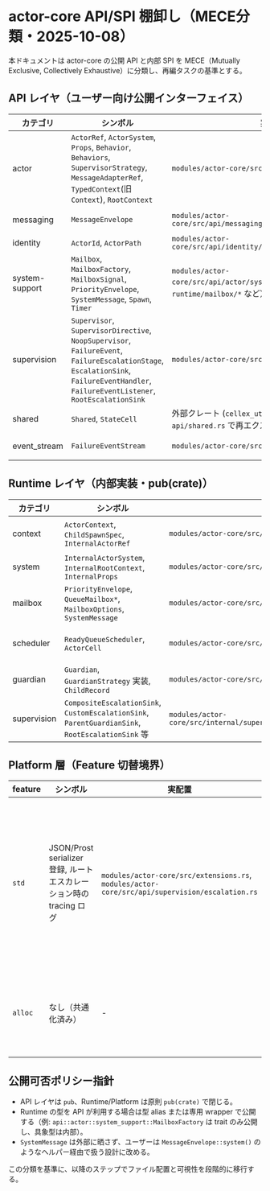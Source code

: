 # actor-core API/SPI 棚卸し（MECE分類・2025-10-08）

本ドキュメントは actor-core の公開 API と内部 SPI を MECE（Mutually Exclusive, Collectively Exhaustive）に分類し、再編タスクの基準とする。

## API レイヤ（ユーザー向け公開インターフェイス）

| カテゴリ | シンボル | 実配置 | 備考 |
| --- | --- | --- | --- |
| actor | `ActorRef`, `ActorSystem`, `Props`, `Behavior`, `Behaviors`, `SupervisorStrategy`, `MessageAdapterRef`, `TypedContext`(旧`Context`), `RootContext` | `modules/actor-core/src/api/actor/*.rs` | Typed DSL（`receive`/`supervise`/`message_adapter`）と基本操作レイヤ（TypedContext は後日リネーム予定） |
| messaging | `MessageEnvelope` | `modules/actor-core/src/api/messaging/message_envelope.rs` | ユーザーメッセージとシステムメッセージの橋渡し |
| identity | `ActorId`, `ActorPath` | `modules/actor-core/src/api/identity/{actor_id.rs,actor_path.rs}` | ルーティング／名前解決用 ID 型 |
| system-support | `Mailbox`, `MailboxFactory`, `MailboxSignal`, `PriorityEnvelope`, `SystemMessage`, `Spawn`, `Timer` | `modules/actor-core/src/api/actor/system_support.rs`（実体は `runtime/mailbox/*` など） | std/embedded 両対応の抽象境界。`ActorSystem` 初期化は共通ファクトリ経由に一本化 |
| supervision | `Supervisor`, `SupervisorDirective`, `NoopSupervisor`, `FailureEvent`, `FailureEscalationStage`, `EscalationSink`, `FailureEventHandler`, `FailureEventListener`, `RootEscalationSink` | `modules/actor-core/src/api/supervision/*.rs` | ユーザー拡張ポイントとして公開する監督/失敗ハンドラ |
| shared | `Shared`, `StateCell` | 外部クレート (`cellex_utils_core_rs`) を `api/shared.rs` で再エクスポート | 共有状態抽象 |
| event_stream | `FailureEventStream` | `modules/actor-core/src/api/event_stream.rs` | 実装は `actor-std` / `actor-embedded` など外部クレート側で提供 |

## Runtime レイヤ（内部実装・pub(crate)）

| カテゴリ | シンボル | 実配置 | 備考 |
| --- | --- | --- | --- |
| context | `ActorContext`, `ChildSpawnSpec`, `InternalActorRef` | `modules/actor-core/src/internal/context/{actor_context.rs,child_spawn_spec.rs,internal_actor_ref.rs}` | API 側では `crate::internal::context` 経由で参照 |
| system | `InternalActorSystem`, `InternalRootContext`, `InternalProps` | `modules/actor-core/src/internal/system/{internal_actor_system.rs,internal_root_context.rs,internal_props.rs}` | スケジューラ／ガーディアン連携の中核 |
| mailbox | `PriorityEnvelope`, `QueueMailbox*`, `MailboxOptions`, `SystemMessage` | `modules/actor-core/src/internal/mailbox/{messages.rs,queue_mailbox.rs,traits.rs}` | API からは `api::actor::system_support` を介して公開可否を制御 |
| scheduler | `ReadyQueueScheduler`, `ActorCell` | `modules/actor-core/src/internal/scheduler/{ready_queue_scheduler.rs,actor_cell.rs}` | ReadyQueue ベースのスケジューラ本体（外部には未公開） |
| guardian | `Guardian`, `GuardianStrategy` 実装, `ChildRecord` | `modules/actor-core/src/internal/guardian/{guardian.rs,strategy.rs,child_record.rs}` | API には戦略インターフェイスのみ再公開予定 |
| supervision | `CompositeEscalationSink`, `CustomEscalationSink`, `ParentGuardianSink`, `RootEscalationSink` 等 | `modules/actor-core/src/internal/supervision/{parent_guardian_sink.rs,root_sink.rs,composite_sink.rs,custom_sink.rs,traits.rs}` | Root/Parent ガーディアン向け内部シンク（API には trait/handler のみ公開） |

## Platform 層（Feature 切替境界）

| feature | シンボル | 実配置 | 備考 |
| --- | --- | --- | --- |
| `std` | JSON/Prost serializer 登録, ルートエスカレーション時の tracing ログ | `modules/actor-core/src/extensions.rs`, `modules/actor-core/src/api/supervision/escalation.rs` | 標準ライブラリ前提のシリアライザ・ログ機能を追加提供 |
| `alloc` | なし（共通化済み） | - | 現時点では共通コードで提供 |

## 公開可否ポリシー指針

- API レイヤは `pub`、Runtime/Platform は原則 `pub(crate)` で閉じる。
- Runtime の型を API が利用する場合は型 alias または専用 wrapper で公開する（例: `api::actor::system_support::MailboxFactory` は trait のみ公開し、具象型は内部）。
- `SystemMessage` は外部に晒さず、ユーザーは `MessageEnvelope::system()` のようなヘルパー経由で扱う設計に改める。

この分類を基準に、以降のステップでファイル配置と可視性を段階的に移行する。
